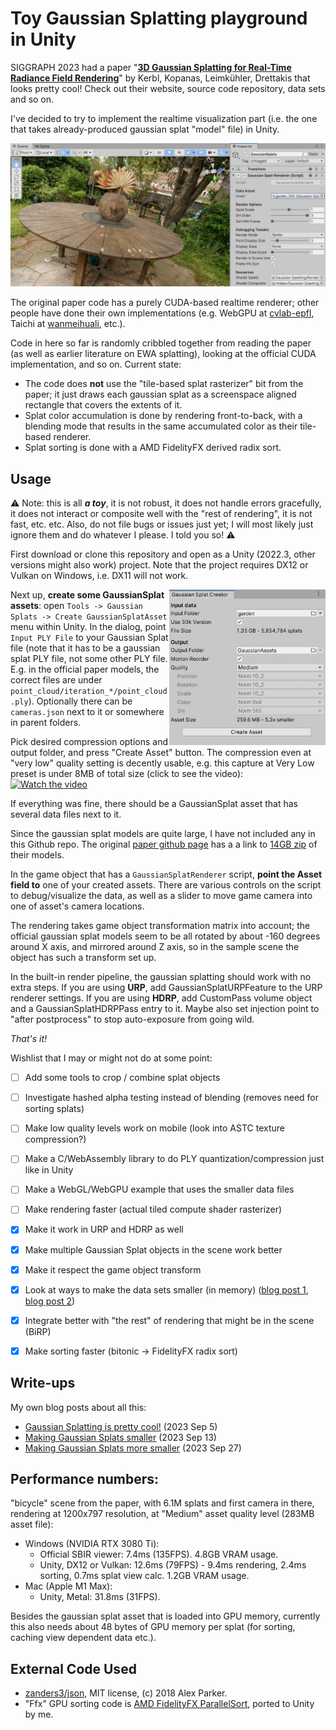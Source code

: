 # Toy Gaussian Splatting playground in Unity

SIGGRAPH 2023 had a paper "[**3D Gaussian Splatting for Real-Time Radiance Field Rendering**](https://repo-sam.inria.fr/fungraph/3d-gaussian-splatting/)" by Kerbl, Kopanas, Leimkühler, Drettakis that looks pretty cool!
Check out their website, source code repository, data sets and so on.

I've decided to try to implement the realtime visualization part (i.e. the one that takes already-produced gaussian splat "model" file) in Unity.

![Screenshot](/Doc/shotOverview.jpg?raw=true "Screenshot")

The original paper code has a purely CUDA-based realtime renderer; other
people have done their own implementations (e.g. WebGPU at [cvlab-epfl](https://github.com/cvlab-epfl/gaussian-splatting-web), Taichi at [wanmeihuali](https://github.com/wanmeihuali/taichi_3d_gaussian_splatting), etc.).

Code in here so far is randomly cribbled together from reading the paper (as well as earlier literature on EWA splatting), looking at the official CUDA implementation, and so on. Current state:
- The code does **not** use the "tile-based splat rasterizer" bit from the paper; it just draws each gaussian splat as a screenspace aligned rectangle that covers the extents of it.
- Splat color accumulation is done by rendering front-to-back, with a blending mode that results in the same accumulated color as their tile-based renderer.
- Splat sorting is done with a AMD FidelityFX derived radix sort.

## Usage

:warning: Note: this is all _**a toy**_, it is not robust, it does not handle errors gracefully, it does not interact or composite well with the "rest of rendering", it is not fast, etc. etc. Also, do not file bugs or issues just yet; I will most likely just ignore them and do whatever I please. I told you so! :warning:

First download or clone this repository and open as a Unity (2022.3, other versions might also work) project. Note that the project
requires DX12 or Vulkan on Windows, i.e. DX11 will not work.

<img align="right" src="Doc/shotAssetCreator.png" width="250px">

Next up, **create some GaussianSplat assets**: open `Tools -> Gaussian Splats -> Create GaussianSplatAsset` menu within Unity.
In the dialog, point `Input PLY File` to your Gaussian Splat file (note that it has to be a gaussian splat PLY file, not some 
other PLY file. E.g. in the official paper models, the correct files are under `point_cloud/iteration_*/point_cloud.ply`).
Optionally there can be `cameras.json` next to it or somewhere in parent folders.

Pick desired compression options and output folder, and press "Create Asset" button. The compression even at "very low" quality setting is decently usable, e.g. 
this capture at Very Low preset is under 8MB of total size (click to see the video): \
[![Watch the video](https://img.youtube.com/vi/iccfV0YlWVI/0.jpg)](https://youtu.be/iccfV0YlWVI)

If everything was fine, there should be a GaussianSplat asset that has several data files next to it.

Since the gaussian splat models are quite large, I have not included any in this Github repo. The original
[paper github page](https://github.com/graphdeco-inria/gaussian-splatting) has a a link to
[14GB zip](https://repo-sam.inria.fr/fungraph/3d-gaussian-splatting/datasets/pretrained/models.zip) of their models.


In the game object that has a `GaussianSplatRenderer` script, **point the Asset field to** one of your created assets.
There are various controls on the script to debug/visualize the data, as well as a slider to move game camera into one of asset's camera
locations.

The rendering takes game object transformation matrix into account; the official gaussian splat models seem to be all rotated by about
-160 degrees around X axis, and mirrored around Z axis, so in the sample scene the object has such a transform set up.

In the built-in render pipeline, the gaussian splatting should work with no extra steps.
If you are using **URP**, add GaussianSplatURPFeature to the URP renderer settings. If you are using **HDRP**, add
CustomPass volume object and a GaussianSplatHDRPPass entry to it. Maybe also set injection point to "after postprocess"
to stop auto-exposure from going wild.

_That's it!_

Wishlist that I may or might not do at some point:
- [ ] Add some tools to crop / combine splat objects
- [ ] Investigate hashed alpha testing instead of blending (removes need for sorting splats)
- [ ] Make low quality levels work on mobile (look into ASTC texture compression?)
- [ ] Make a C/WebAssembly library to do PLY quantization/compression just like in Unity
- [ ] Make a WebGL/WebGPU example that uses the smaller data files
- [ ] Make rendering faster (actual tiled compute shader rasterizer)
- [x] Make it work in URP and HDRP as well
- [x] Make multiple Gaussian Splat objects in the scene work better
- [x] Make it respect the game object transform
- [x] Look at ways to make the data sets smaller (in memory) ([blog post 1](https://aras-p.info/blog/2023/09/13/Making-Gaussian-Splats-smaller/), [blog post 2](https://aras-p.info/blog/2023/09/27/Making-Gaussian-Splats-more-smaller/))
- [x] Integrate better with "the rest" of rendering that might be in the scene (BiRP)
- [x] Make sorting faster (bitonic -> FidelityFX radix sort)


## Write-ups

My own blog posts about all this:
* [Gaussian Splatting is pretty cool!](https://aras-p.info/blog/2023/09/05/Gaussian-Splatting-is-pretty-cool/) (2023 Sep 5)
* [Making Gaussian Splats smaller](https://aras-p.info/blog/2023/09/13/Making-Gaussian-Splats-smaller/) (2023 Sep 13)
* [Making Gaussian Splats more smaller](https://aras-p.info/blog/2023/09/27/Making-Gaussian-Splats-more-smaller/) (2023 Sep 27)

## Performance numbers:

"bicycle" scene from the paper, with 6.1M splats and first camera in there, rendering at 1200x797 resolution,
at "Medium" asset quality level (283MB asset file):

* Windows (NVIDIA RTX 3080 Ti):
  * Official SBIR viewer: 7.4ms (135FPS). 4.8GB VRAM usage.
  * Unity, DX12 or Vulkan: 12.6ms (79FPS) - 9.4ms rendering, 2.4ms sorting, 0.7ms splat view calc. 1.2GB VRAM usage.
* Mac (Apple M1 Max):
  * Unity, Metal: 31.8ms (31FPS).

Besides the gaussian splat asset that is loaded into GPU memory, currently this also needs about 48 bytes of GPU memory
per splat (for sorting, caching view dependent data etc.).


## External Code Used

- [zanders3/json](https://github.com/zanders3/json), MIT license, (c) 2018 Alex Parker.
- "Ffx" GPU sorting code is [AMD FidelityFX ParallelSort](https://github.com/GPUOpen-Effects/FidelityFX-ParallelSort), ported to Unity by me.
